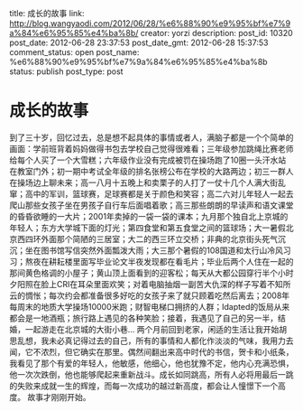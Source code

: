 title: 成长的故事
link: http://blog.wangyaodi.com/2012/06/28/%e6%88%90%e9%95%bf%e7%9a%84%e6%95%85%e4%ba%8b/
creator: yorzi
description: 
post_id: 10320
post_date: 2012-06-28 23:37:53
post_date_gmt: 2012-06-28 15:37:53
comment_status: open
post_name: %e6%88%90%e9%95%bf%e7%9a%84%e6%95%85%e4%ba%8b
status: publish
post_type: post

# 成长的故事

到了三十岁，回忆过去，总是想不起具体的事情或者人，满脑子都是一个个简单的画面：学前班背着妈妈做得书包去学校自己觉得很难看；三年级参加跳绳比赛老师给每个人买了一个大雪糕；六年级作业没有完成被罚在操场跑了10圈一头汗水站在教室门外；初一期中考试全年级的排名张榜公布在学校的大路两边；初三一群人在操场边上聊未来；高一八月十五晚上和卖栗子的人打了一仗十几个人满大街乱窜；高中的军训，篮球赛，足球赛都是关于颜色和笑容；高二六对儿年轻人一起去爬山那些女孩子坐在男孩子自行车后面唱着歌；高三那些朗朗的早读声和语文课堂的昏昏欲睡的一大片；2001年卖掉的一袋一袋的课本；九月那个独自北上京城的年轻人；东方大学城下面的灯光；第四食堂和第五食堂之间的篮球场；大一暑假北京西四环外面那个简陋的三居室；大二的西三环立交桥；非典的北京街头死气沉沉；坐在图书馆写信突然外面瓢泼大雨；大三那个暑假的108国道和太行山冷风习习；熬夜在耕耘楼里面写毕业论文半夜发现都在看毛片；毕业后两个人住在一起的那间黄色格调的小屋子；黄山顶上面看到的迎客松；每天从大都公园穿行半个小时夕阳照在脸上CRI在耳朵里面欢笑；对着电脑抽烟一副苦大仇深的样子写着不知所云的惆怅；每次约会都准备很多好吃的女孩子来了就只顾着吃然后离去；2008年每周末的地质大学操场10000米跑；财智电梯口拥挤的人群；Idapted的饭局从来都会是一地酒瓶；旅行路上遇见的各种笑脸；接着，我遇见了自己的另一半，结婚，一起游走在北京城的大街小巷... 两个月前回到老家，闲适的生活让我开始胡思乱想，我未必真记得过去的自己，所有的事情和人都化作淡淡的气味，我用力去闻，它不浓烈，但它确实在那里。偶然间翻出来高中时代的书信，贺卡和小纸条，我看见了那个有爱的年轻人，他敏感，他细心，他也犹豫不定，他内心充满恐惧，他一次次跌倒，他也能够爬起来重新战斗。成长如同跳高，所有人必将用最后一跳的失败来成就一生的辉煌，而每一次成功的越过新高度，都会让人憧憬下一个高度。 故事才刚刚开始。